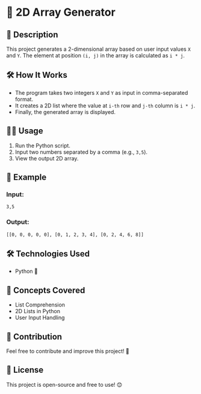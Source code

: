 # 📌 2D Array Generator

## 📖 Description
This project generates a 2-dimensional array based on user input values `X` and `Y`. The element at position `(i, j)` in the array is calculated as `i * j`.

## 🛠️ How It Works
- The program takes two integers `X` and `Y` as input in comma-separated format.
- It creates a 2D list where the value at `i-th` row and `j-th` column is `i * j`.
- Finally, the generated array is displayed.

## 🏃‍♂️ Usage
1. Run the Python script.
2. Input two numbers separated by a comma (e.g., `3,5`).
3. View the output 2D array.

## 📝 Example
### Input:
```
3,5
```
### Output:
```
[[0, 0, 0, 0, 0], [0, 1, 2, 3, 4], [0, 2, 4, 6, 8]]
```

## 🛠️ Technologies Used
- Python 🐍

## 🎯 Concepts Covered
- List Comprehension
- 2D Lists in Python
- User Input Handling

## 🤝 Contribution
Feel free to contribute and improve this project! 🚀

## 📜 License
This project is open-source and free to use! 😊

